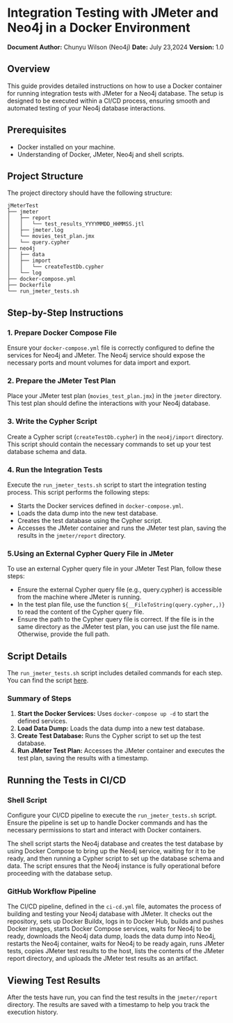 # Integration Testing with JMeter and Neo4j in a Docker Environment

**Document Author:** Chunyu Wilson (Neo4j)
**Date:** July 23,2024 
**Version:** 1.0

## Overview

This guide provides detailed instructions on how to use a Docker container for running integration tests with JMeter for a Neo4j database. The setup is designed to be executed within a CI/CD process, ensuring smooth and automated testing of your Neo4j database interactions.

## Prerequisites

- Docker installed on your machine.
- Understanding of Docker, JMeter, Neo4j and shell scripts.

## Project Structure

The project directory should have the following structure:

```plaintext
jMeterTest
├── jmeter
│   ├── report
│   │   └── test_results_YYYYMMDD_HHMMSS.jtl
│   ├── jmeter.log
│   └── movies_test_plan.jmx
│   └── query.cypher
├── neo4j
│   ├── data
│   ├── import
│   │   └── createTestDb.cypher
│   └── log
├── docker-compose.yml
├── Dockerfile
└── run_jmeter_tests.sh
```

## Step-by-Step Instructions

### 1. Prepare Docker Compose File

Ensure your `docker-compose.yml` file is correctly configured to define the services for Neo4j and JMeter. The Neo4j service should expose the necessary ports and mount volumes for data import and export.

### 2. Prepare the JMeter Test Plan

Place your JMeter test plan (`movies_test_plan.jmx`) in the `jmeter` directory. This test plan should define the interactions with your Neo4j database.

### 3. Write the Cypher Script

Create a Cypher script (`createTestDb.cypher`) in the `neo4j/import` directory. This script should contain the necessary commands to set up your test database schema and data.

### 4. Run the Integration Tests

Execute the `run_jmeter_tests.sh` script to start the integration testing process. This script performs the following steps:

- Starts the Docker services defined in `docker-compose.yml`.
- Loads the data dump into the new test database.
- Creates the test database using the Cypher script.
- Accesses the JMeter container and runs the JMeter test plan, saving the results in the `jmeter/report` directory.
  
### 5.Using an External Cypher Query File in JMeter
To use an external Cypher query file in your JMeter Test Plan, follow these steps:

- Ensure the external Cypher query file (e.g., query.cypher) is accessible from the machine where JMeter is running.
- In the test plan file, use the function `${__FileToString(query.cypher,,)}` to read the content of the Cypher query file.
- Ensure the path to the Cypher query file is correct. If the file is in the same directory as the JMeter test plan, you can use just the file name. Otherwise, provide the full path.

## Script Details
The `run_jmeter_tests.sh` script includes detailed commands for each step. You can find the script [here](./run_jmeter_tests.sh).

### Summary of Steps

1. **Start the Docker Services:** Uses `docker-compose up -d` to start the defined services.
2. **Load Data Dump:** Loads the data dump into a new test database.
3. **Create Test Database:** Runs the Cypher script to set up the test database.
4. **Run JMeter Test Plan:** Accesses the JMeter container and executes the test plan, saving the results with a timestamp.

## Running the Tests in CI/CD

### Shell Script

Configure your CI/CD pipeline to execute the `run_jmeter_tests.sh` script. Ensure the pipeline is set up to handle Docker commands and has the necessary permissions to start and interact with Docker containers.

The shell script starts the Neo4j database and creates the test database by using Docker Compose to bring up the Neo4j service, waiting for it to be ready, and then running a Cypher script to set up the database schema and data. The script ensures that the Neo4j instance is fully operational before proceeding with the database setup.

### GitHub Workflow Pipeline

The CI/CD pipeline, defined in the `ci-cd.yml` file, automates the process of building and testing your Neo4j database with JMeter. It checks out the repository, sets up Docker Buildx, logs in to Docker Hub, builds and pushes Docker images, starts Docker Compose services, waits for Neo4j to be ready, downloads the Neo4j data dump, loads the data dump into Neo4j, restarts the Neo4j container, waits for Neo4j to be ready again, runs JMeter tests, copies JMeter test results to the host, lists the contents of the JMeter report directory, and uploads the JMeter test results as an artifact.

## Viewing Test Results

After the tests have run, you can find the test results in the `jmeter/report` directory. The results are saved with a timestamp to help you track the execution history.




